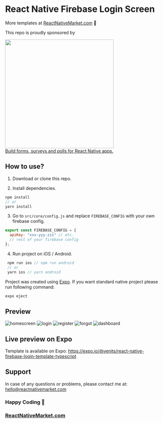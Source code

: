 # React Native Firebase Login Screen

More templates at [ReactNativeMarket.com](http://reactnativemarket.com/) 💖

This repo is proudly sponsored by

<a href="https://nativeforms.com" rel="nofollow" target="_blank">
  <img src="https://raw.githubusercontent.com/venits/native-forms/master/assets/sponsor.png" width="350"><br />
  Build forms, surveys and polls for React Native apps.
</a>


## How to use?

1. Download or clone this repo.

2. Install dependencies.

```js
npm install
// or
yarn install
```

3. Go to `src/core/config.js` and replace `FIREBASE_CONFIG` with your own firebase config.

```js
export const FIREBASE_CONFIG = {
  apiKey: "xxx-yyy-zzz" // etc.
  // rest of your firebase config
};
```

4. Run project on iOS / Android.

```js
 npm run ios // npm run android
 // or
 yarn ios // yarn android
```

Project was created using [Expo](https://expo.io/). If you want standard native project please run following command:

```js
expo eject
```

## Preview

![homescreen](https://raw.githubusercontent.com/venits/react-native-market/master/assets/firebase-login-template/homescreen.png)
![login](https://raw.githubusercontent.com/venits/react-native-market/master/assets/firebase-login-template/login.png)
![register](https://raw.githubusercontent.com/venits/react-native-market/master/assets/firebase-login-template/register.png)
![forgot](https://raw.githubusercontent.com/venits/react-native-market/master/assets/firebase-login-template/forgot.png)
![dashboard](https://raw.githubusercontent.com/venits/react-native-market/master/assets/firebase-login-template/dashboard.png)

## Live preview on Expo

Template is available on Expo:
https://expo.io/@venits/react-native-firebase-login-template-typescript

## Support

In case of any questions or problems, please contact me at:
[hello@reactnativemarket.com](mailto:hello@reactnativemarket.com)

### Happy Coding 💖

### [ReactNativeMarket.com](http://reactnativemarket.com/)
